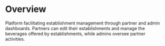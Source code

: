 # Overview

Platform facilitating establishment management through partner and admin dashboards. Partners can edit their establishments and manage the beverages offered by establishments, while admins oversee partner activities.